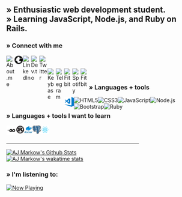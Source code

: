 ## » Enthusiastic web development student. <br /> » Learning JavaScript, Node.js, and Ruby on Rails.

### » Connect with me
[<img align="left" alt="About.me" width="22px" src="https://cdn.jsdelivr.net/npm/simple-icons@v3/icons/about-dot-me.svg" />][aboutdotme]
[<img align="left" alt="Website" width="22px" src="https://raw.githubusercontent.com/iconic/open-iconic/master/svg/globe.svg" />][website]
[<img align="left" alt="LinkedIn" width="22px" src="https://cdn.jsdelivr.net/npm/simple-icons@v3/icons/linkedin.svg" />][linkedin]
[<img align="left" alt="Dev.to" width="22px" src="https://cdn.jsdelivr.net/npm/simple-icons@v3/icons/dev-dot-to.svg" />][devcommunity]
[<img align="left" alt="Twitter" width="22px" src="https://cdn.jsdelivr.net/npm/simple-icons@v3/icons/twitter.svg" />][twitter]
<br>
<br>
[<img align="left" alt="Keybase" width="22px" src="https://cdn.jsdelivr.net/npm/simple-icons@v3/icons/keybase.svg" />][keybase]
[<img align="left" alt="Telegram" width="22px" src="https://cdn.jsdelivr.net/npm/simple-icons@v3/icons/telegram.svg" />][telegram]
[<img align="left" alt="Fitbit" width="22px" src="https://cdn.jsdelivr.net/npm/simple-icons@v3/icons/hackerrank.svg" />][hackerrank]
[<img align="left" alt="Spotify" width="22px" src="https://cdn.jsdelivr.net/npm/simple-icons@v3/icons/spotify.svg" />][spotify]
[<img align="left" alt="Fitbit" width="22px" src="https://cdn.jsdelivr.net/npm/simple-icons@v3/icons/fitbit.svg" />][fitbit]
<br />

### » Languages + tools

<img align="left" alt="Visual Studio Code" width="26px" src="https://raw.githubusercontent.com/github/explore/80688e429a7d4ef2fca1e82350fe8e3517d3494d/topics/visual-studio-code/visual-studio-code.png" />
<img align="left" alt="HTML5"  src="https://img.shields.io/badge/html5%20-%23E34F26.svg?&style=for-the-badge&logo=html5&logoColor=white" />
<img align="left" alt="CSS3" src="https://img.shields.io/badge/css3%20-%231572B6.svg?&style=for-the-badge&logo=css3&logoColor=white" />
<img align="left" alt="JavaScript" src="https://img.shields.io/badge/javascript%20-%23323330.svg?&style=for-the-badge&logo=javascript&logoColor=%23F7DF1E" />
<img align="left" alt="Node.js" src="	https://img.shields.io/badge/node.js%20-%2343853D.svg?&style=for-the-badge&logo=node.js&logoColor=white" />
<img align="left" alt="Bootstrap" src="https://img.shields.io/badge/bootstrap%20-%23563D7C.svg?&style=for-the-badge&logo=bootstrap&logoColor=white" />
<img align="left" alt="Ruby" src="https://img.shields.io/badge/ruby-%23CC342D.svg?&style=for-the-badge&logo=ruby&logoColor=white" />

<br />

### » Languages + tools I want to learn

<img align="left" alt="Go" width="26px" src="https://raw.githubusercontent.com/github/explore/80688e429a7d4ef2fca1e82350fe8e3517d3494d/topics/go/go.png" />
<img align="left" alt="Rust" width="22px" src="https://raw.githubusercontent.com/github/explore/80688e429a7d4ef2fca1e82350fe8e3517d3494d/topics/rust/rust.png" />
<img align="left" alt="Docker" width="22px" src="https://raw.githubusercontent.com/github/explore/80688e429a7d4ef2fca1e82350fe8e3517d3494d/topics/docker/docker.png" />
<img align="left" alt="Postgre SQL" width="22px" src="https://raw.githubusercontent.com/github/explore/80688e429a7d4ef2fca1e82350fe8e3517d3494d/topics/postgresql/postgresql.png" />
<img align="left" alt="React" width="22px" src="https://raw.githubusercontent.com/github/explore/80688e429a7d4ef2fca1e82350fe8e3517d3494d/topics/react/react.png" />
<br />
<br />

<HR WIDTH="70%">

[![AJ Markow's Github Stats](https://stats.ajm.codes/api?username=ajmarkow)](https://github.com/anuraghazra/github-readme-stats)
<br />
[![AJ Markow's wakatime stats](https://stats.ajm.codes/api/wakatime?username=ajm)](https://github.com/anuraghazra/github-readme-stats)


### » I'm listening to:
<a href="https://spotify.ajm.codes/now-playing?open">
    <img src="https://spotify.ajm.codes/now-playing" width="256" height="64" alt="Now Playing">
</a>

[website]: https://l.ajm.codes/main
[twitter]: https://l.ajm.codes/tweets
[linkedin]: https://l.ajm.codes/linkedin
[devcommunity]: https://l.ajm.codes/devto
[spotify]: https://l.ajm.codes/spotify
[keybase]: https://l.ajm.codes/keybase
[aboutdotme]: https://l.ajm.codes/aboutme
[telegram]: https://l.ajm.codes/telegram
[fitbit]: https://l.ajm.codes/fitbit
[hackerrank]:https://l.ajm.codes/hackerrank
